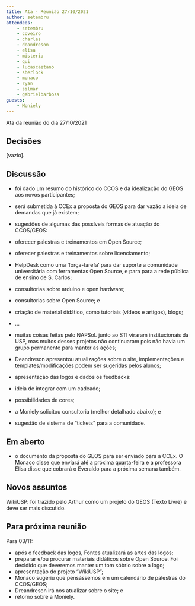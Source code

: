 ```yaml
---
title: Ata - Reunião 27/10/2021
author: setembru
attendees:
    - setembru
    - coveiro
    - charles
    - deandreson
    - elisa
    - misterio
    - gui
    - lucascaetano
    - sherlock
    - monaco
    - ryan
    - silmar
    - gabrielbarbosa
guests:
    - Moniely
---
```


Ata da reunião do dia 27/10/2021

## Decisões
[vazio].

## Discussão
- foi dado um resumo do histórico do CCOS e da idealização do GEOS
aos novos participantes;
- será submetida à CCEx a proposta do GEOS para dar vazão a ideia
de demandas que já existem;
- sugestões de algumas das possíveis formas de atuação do
CCOS/GEOS:
- oferecer palestras e treinamentos em Open Source;
- oferecer palestras e treinamentos sobre licenciamento;
- HelpDesk como uma ‘força-tarefa’ para dar suporte a
comunidade universitária com ferramentas Open Source, e para
para a rede pública de ensino de S. Carlos;
- consultorias sobre arduino e open hardware;
- consultorias sobre Open Source; e
- criação de material didático, como tutoriais (vídeos e artigos),
blogs;
- ...
- muitas coisas feitas pelo NAPSoL junto ao STI viraram institucionais
da USP, mas muitos desses projetos não continuaram pois não havia
um grupo permanente para manter as ações;
- Deandreson apresentou atualizações sobre o site, implementações e
templates/modificações podem ser sugeridas pelos alunos;
- apresentação das logos e dados os feedbacks:
- ideia de integrar com um cadeado;
- possibilidades de cores;

- a Moniely solicitou consultoria (melhor detalhado abaixo); e
- sugestão de sistema de “tickets” para a comunidade.

## Em aberto

- o documento da proposta do GEOS para ser enviado para a CCEx. O
Monaco disse que enviará até a próxima quarta-feira e a professora
Elisa disse que cobrará o Everaldo para a próxima semana também.

## Novos assuntos

WikiUSP: foi trazido pelo Arthur como um projeto do GEOS (Texto
Livre) e deve ser mais discutido.

## Para próxima reunião

Para 03/11:
- após o feedback das logos, Fontes atualizará as artes das logos;
- preparar e/ou procurar materiais didáticos sobre Open Source. Foi
decidido que deveremos manter um tom sóbrio sobre a logo;
- apresentação do projeto “WikiUSP”;
- Monaco sugeriu que pensássemos em um calendário de palestras do
CCOS/GEOS;
- Dreandreson irá nos atualizar sobre o site; e
- retorno sobre a Moniely.
